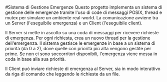 #Sistema di Gestione Emergenze
Questo progetto implementa un sistema di gestione delle emergenze tramite l'uso di code di messaggi POSIX, thread e mutex per simulare un ambiente real-world. La comunicazione avviene tra un Server (l'eseguibile emergenza) e un Client (l'eseguibile client).

Il Server si mette in ascolto su una coda di messaggi per ricevere richieste di emergenza. Per ogni richiesta, crea un nuovo thread per la gestione dell'emergenza. Il sistema gestisce le emergenze in base a un sistema di priorità (da 0 a 2), dove quelle con priorità più alta vengono gestite per prime. Se non ci sono soccorritori disponibili, l'emergenza viene messa in coda in base alla sua priorità.

Il Client può inviare richieste di emergenza al Server, sia in modo interattivo da riga di comando che leggendo le richieste da un file.
